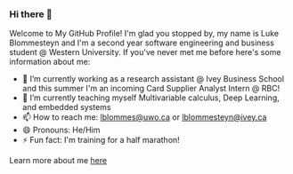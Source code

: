 ### Hi there 👋

Welcome to My GitHub Profile! I'm glad you stopped by, my name is Luke Blommesteyn and I'm a second year software engineering and business student @ Western University. If you've never met me before here's some information about me:

- 🔭 I’m currently working as a research assistant @ Ivey Business School and this summer I'm an incoming Card Supplier Analyst Intern @ RBC!
- 🌱 I’m currently teaching myself Multivariable calculus, Deep Learning, and embedded systems
- 📫 How to reach me: lblommes@uwo.ca or lblommesteyn@ivey.ca
- 😄 Pronouns: He/Him
- ⚡ Fun fact: I'm training for a half marathon!

Learn more about me [here](https://personal-portfolio-chi-eight.vercel.app/)

